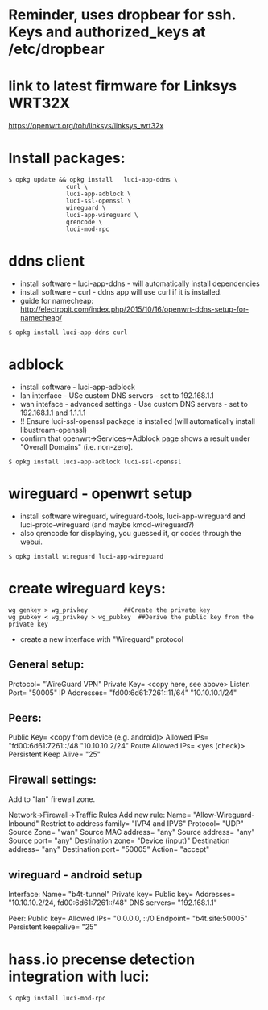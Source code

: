 # Reminder, uses dropbear for ssh.  Keys and authorized_keys at /etc/dropbear

# link to latest firmware for Linksys WRT32X
https://openwrt.org/toh/linksys/linksys_wrt32x

# Install packages:
```shell
$ opkg update && opkg install	luci-app-ddns \
				curl \
				luci-app-adblock \
				luci-ssl-openssl \
				wireguard \
				luci-app-wireguard \
				qrencode \
				luci-mod-rpc
```


# ddns client
- install software - luci-app-ddns - will automatically install dependencies
- install software - curl - ddns app will use curl if it is installed.
- guide for namecheap: http://electropit.com/index.php/2015/10/16/openwrt-ddns-setup-for-namecheap/
```shell
$ opkg install luci-app-ddns curl
```

# adblock
- install software - luci-app-adblock
- lan interface - USe custom DNS servers - set to 192.168.1.1
- wan inteface - advanced settings - Use custom DNS servers - set to 192.168.1.1 and 1.1.1.1
- !! Ensure luci-ssl-openssl package is installed (will automatically install libustream-openssl)
- confirm that openwrt->Services->Adblock page shows a result under "Overall Domains" (i.e. non-zero).
```shell
$ opkg install luci-app-adblock luci-ssl-openssl
```

# wireguard - openwrt setup
- install software wireguard, wireguard-tools, luci-app-wireguard and luci-proto-wireguard (and maybe kmod-wireguard?)
- also qrencode for displaying, you guessed it, qr codes through the webui.
```shell
$ opkg install wireguard luci-app-wireguard
```

# create wireguard keys:
```shell
wg genkey > wg_privkey			##Create the private key
wg pubkey < wg_privkey > wg_pubkey	##Derive the public key from the private key
```

- create a new interface with "Wireguard" protocol
## General setup:
Protocol=		"WireGuard VPN"
Private Key=		<copy here, see above>
Listen Port=		"50005"
IP Addresses=		"fd00:6d61:7261::11/64"
			"10.10.10.1/24"
## Peers:
Public Key=		<copy from device (e.g. android)>
Allowed IPs=		"fd00:6d61:7261::/48
			"10.10.10.2/24"
Route Allowed IPs=	<yes (check)>
Persistent Keep Alive=	"25"

## Firewall settings:
Add to "lan" firewall zone.

Network->Firewall->Traffic Rules
Add new rule:
Name=				"Allow-Wireguard-Inbound"
Restrict to address family=	"IVP4 and IPV6"
Protocol=			"UDP"
Source Zone=			"wan"
Source MAC address=		"any"
Source address=			"any"
Source port=			"any"
Destination zone=		"Device (input)"
Destination address=		"any"
Destination port=		"50005"
Action=				"accept"


## wireguard - android setup
Interface:
Name=			"b4t-tunnel"
Private key=		<generate>
Public key=		<generated>
Addresses=		"10.10.10.2/24, fd00:6d61:7261::/48"
DNS servers=		"192.168.1.1"

Peer:
Public key=		<copy from openwrt>
Allowed IPs=		"0.0.0.0, ::/0
Endpoint=		"b4t.site:50005"
Persistent keepalive=	"25"


# hass.io precense detection integration with luci:
```shell
$ opkg install luci-mod-rpc
```

